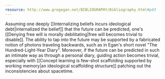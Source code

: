```yaml
---
resource: http://www.gregegan.net/BIBLIOGRAPHY/Bibliography.html#p43
---
```


Assuming one deeply [[Internalizing beliefs incurs ideological debt|internalized the belief]] that the future can be predicted, one's [[Denying free will is morally debilitating|free will becomes trivial to disable]]. The ability to tap into the future may be supported by a fabricated notion of photons traveling backwards, such as in Egan's short novel "The Hundred-Light-Year Diary". Moreover, if the future can be predicted in such an intimate way as through a personal diary, guiding action becomes trivial, especially with [[Concept learning is few-shot scaffolding supported by working memory|an ideological scaffolding structure]] patching out the inconsistencies about spacetime.